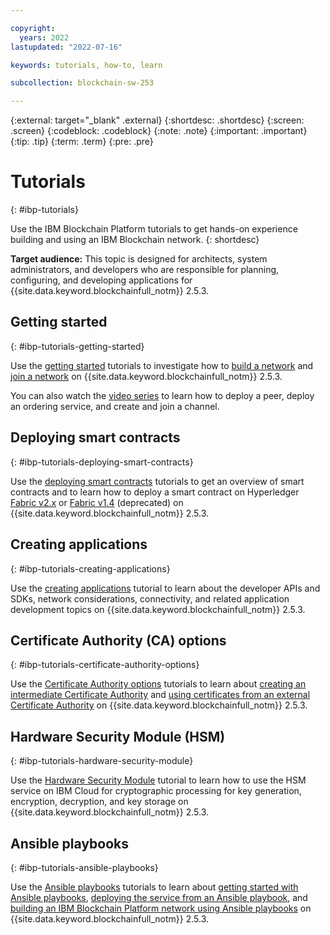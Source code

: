 ```yaml
---

copyright:
  years: 2022
lastupdated: "2022-07-16"

keywords: tutorials, how-to, learn

subcollection: blockchain-sw-253

---
```


{:external: target="_blank" .external}
{:shortdesc: .shortdesc}
{:screen: .screen}
{:codeblock: .codeblock}
{:note: .note}
{:important: .important}
{:tip: .tip}
{:term: .term}
{:pre: .pre}


# Tutorials
{: #ibp-tutorials}

Use the IBM Blockchain Platform tutorials to get hands-on experience building and using an IBM Blockchain network. 
{: shortdesc}

**Target audience:** This topic is designed for architects, system administrators, and developers who are responsible 
for planning, configuring, and developing applications for {{site.data.keyword.blockchainfull_notm}} 2.5.3.


## Getting started 
{: #ibp-tutorials-getting-started}

Use the [getting started](tutorials-getting-started.md) tutorials to investigate how to [build a network](ibp-console-build-network.md) 
and [join a network](ibp-console-join-network.md) on {{site.data.keyword.blockchainfull_notm}} 2.5.3.

You can also watch the [video series](reference/videos.md) to learn how to deploy a peer, deploy an ordering service, 
and create and join a channel. 


## Deploying smart contracts
{: #ibp-tutorials-deploying-smart-contracts}

Use the [deploying smart contracts](tutorials-deploying-smart-contracts.md) tutorials to get an overview of smart contracts and to 
learn how to deploy a smart contract on Hyperledger [Fabric v2.x](ibp-console-smart-contracts-v2.md) or 
[Fabric v1.4](ibp-console-smart-contracts-v14.md) (deprecated) on {{site.data.keyword.blockchainfull_notm}} 2.5.3.


## Creating applications 
{: #ibp-tutorials-creating-applications}

Use the [creating applications](ibp-console-create-app.md) tutorial to learn about the developer APIs and SDKs, 
network considerations, connectivity, and related application development topics on {{site.data.keyword.blockchainfull_notm}} 2.5.3.


## Certificate Authority (CA) options 
{: #ibp-tutorials-certificate-authority-options}

Use the [Certificate Authority options](tutorials-certificate-authority-options.md) tutorials to learn about
[creating an intermediate Certificate Authority](ibp-console-int-ca.md) and 
[using certificates from an external Certificate Authority](ibp-v2-tutorial-extca.md.md) on {{site.data.keyword.blockchainfull_notm}} 2.5.3.


## Hardware Security Module (HSM) 
{: #ibp-tutorials-hardware-security-module}

Use the [Hardware Security Module](hsm-gemalto.md) tutorial to learn how to use the HSM service on IBM Cloud for cryptographic 
processing for key generation, encryption, decryption, and key storage on {{site.data.keyword.blockchainfull_notm}} 2.5.3.


## Ansible playbooks 
{: #ibp-tutorials-ansible-playbooks}

Use the [Ansible playbooks](howto-ansible-playbooks.md) tutorials to learn about [getting started with Ansible playbooks](ansible.md), 
[deploying the service from an Ansible playbook](howto/ansible-install-ibp.md), and 
[building an IBM Blockchain Platform network using Ansible playbooks](ansible-build-network.md) on {{site.data.keyword.blockchainfull_notm}} 2.5.3.
